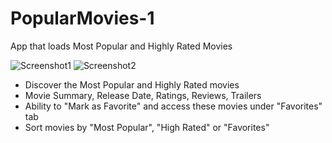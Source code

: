 # PopularMovies-1


App that loads Most Popular and Highly Rated Movies

![Screenshot1](https://github.com/connie-chow/PopularMovies-1/blob/master/screenshot1.png?raw=true)
![Screenshot2](https://github.com/connie-chow/PopularMovies-1/blob/master/screenshot2.png?raw=true)

* Discover the Most Popular and Highly Rated movies 
* Movie Summary, Release Date, Ratings, Reviews, Trailers 
* Ability to "Mark as Favorite" and access these movies under "Favorites" tab
* Sort movies by "Most Popular", "High Rated" or "Favorites"
